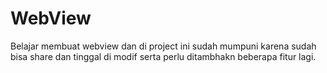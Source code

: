 # WebView
Belajar membuat webview dan di project ini sudah mumpuni karena sudah bisa share dan tinggal di modif serta perlu ditambhakn beberapa fitur lagi.
